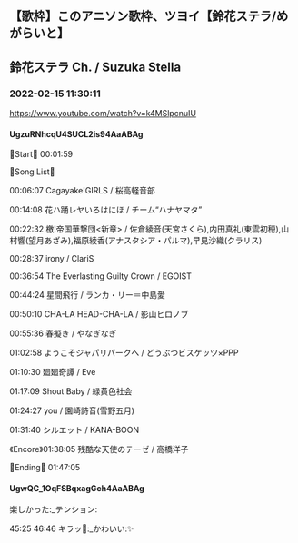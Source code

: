 ## 【歌枠】このアニソン歌枠、ツヨイ【鈴花ステラ/めがらいと】
## 鈴花ステラ Ch. / Suzuka Stella
### 2022-02-15 11:30:11
https://www.youtube.com/watch?v=k4MSlpcnuIU
#### UgzuRNhcqU4SUCL2is94AaABAg
🔔Start🔔 00:01:59



🔔Song List🔔

00:06:07 Cagayake!GIRLS / 桜高軽音部

00:14:08 花ハ踊レヤいろはにほ / チーム“ハナヤマタ”

00:22:32 檄!帝国華撃団<新章> / 佐倉綾音(天宮さくら),内田真礼(東雲初穂),山村響(望月あざみ),福原綾香(アナスタシア・パルマ),早見沙織(クラリス)

00:28:37 irony / ClariS

00:36:54 The Everlasting Guilty Crown / EGOIST

00:44:24 星間飛行 / ランカ・リー＝中島愛

00:50:10 CHA-LA HEAD-CHA-LA / 影山ヒロノブ 

00:55:36 春擬き / やなぎなぎ

01:02:58 ようこそジャパリパークへ / どうぶつビスケッツ×PPP

01:10:30 廻廻奇譚 / Eve

01:17:09 Shout Baby / 緑黄色社会

01:24:27 you / 園崎詩音(雪野五月)

01:31:40 シルエット / KANA-BOON

《Encore》01:38:05 残酷な天使のテーゼ / 高橋洋子



🔔Ending🔔 01:47:05

#### UgwQC_1OqFSBqxagGch4AaABAg
楽しかった:_テンション:

45:25 46:46 キラッ🌟:_かわいい:✨


